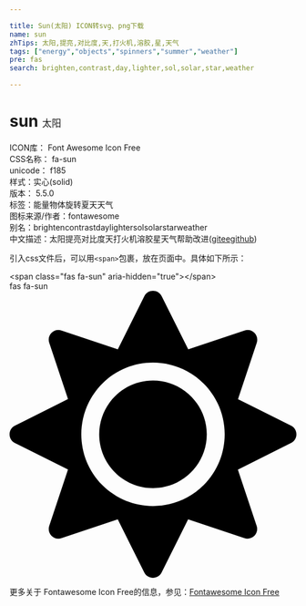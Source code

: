 ```yaml
---

title: Sun(太阳) ICON转svg、png下载
name: sun
zhTips: 太阳,提亮,对比度,天,打火机,溶胶,星,天气
tags: ["energy","objects","spinners","summer","weather"]
pre: fas
search: brighten,contrast,day,lighter,sol,solar,star,weather

---
```


# sun  <small style="font-size: 60%;font-weight: 100">太阳</small>


<div class="detail-page">
<p>
<span>
ICON库：
<span class="badge-secondary badge">Font Awesome Icon Free</span> 
</span>
<br/>
<span>
CSS名称：
<span class="badge-secondary badge">fa-sun</span> 
</span>
<br/>
<span>
unicode：
<span class="badge-secondary badge">f185</span> 
<copy-btn content='f185' btn-title=""></copy-btn>
<copy-btn :content='String.fromCodePoint(parseInt("f185", 16))' btn-title="复制U"></copy-btn>
</span><br/><span>样式：<span class="badge-light badge">实心(solid)</span></span>
<br/>
<span>
版本：
<span class="badge-secondary badge">5.5.0</span> 
</span><br/><span>标签：<span class="badge-light badge"><router-link to="/tags/energy.html">能量</router-link></span><span class="badge-light badge"><router-link to="/tags/objects.html">物体</router-link></span><span class="badge-light badge"><router-link to="/tags/spinners.html">旋转</router-link></span><span class="badge-light badge"><router-link to="/tags/summer.html">夏天</router-link></span><span class="badge-light badge"><router-link to="/tags/weather.html">天气</router-link></span></span>
<br/>
<span>图标来源/作者：<span class="badge-light badge">fontawesome</span></span> 
<br/>
<span>别名：<span class="badge-light badge">brighten</span><span class="badge-light badge">contrast</span><span class="badge-light badge">day</span><span class="badge-light badge">lighter</span><span class="badge-light badge">sol</span><span class="badge-light badge">solar</span><span class="badge-light badge">star</span><span class="badge-light badge">weather</span></span><br/><span class="zh-detail">中文描述：<span class="badge-primary badge">太阳</span><span class="badge-primary badge">提亮</span><span class="badge-primary badge">对比度</span><span class="badge-primary badge">天</span><span class="badge-primary badge">打火机</span><span class="badge-primary badge">溶胶</span><span class="badge-primary badge">星</span><span class="badge-primary badge">天气</span><span class="help-link"><span>帮助改进</span>(<a href="https://gitee.com/liuwave/icon-helper/edit/master/json/fontawesome/solid/sun.json" target="_blank" rel="noopener noreferrer">gitee</a><a href="https://github.com/liuwave/icon-helper/edit/master/json/fontawesome/solid/sun.json" target="_blank" rel="noopener noreferrer">github</a></span>)</span><br/>
</p>
</div>
<div class="alert alert-dark">
  <i class="fas fa-sun fa-xs"></i>
  <i class="fas fa-sun fa-sm"></i>
  <i class="fas fa-sun fa-lg"></i>
  <i class="fas fa-sun fa-2x"></i>
  <i class="fas fa-sun fa-3x"></i>
  <i class="fas fa-sun fa-5x"></i>
  <i class="fas fa-sun fa-7x"></i>
</div>
<div>
  <p>引入css文件后，可以用<code>&lt;span&gt;</code>包裹，放在页面中。具体如下所示：    
  </p>
  <div class="alert alert-primary" style="font-size: 14px">
    &lt;span class="fas fa-sun" aria-hidden="true"&gt;&lt;/span&gt;
    <copy-btn content='<span class="fas fa-sun" aria-hidden="true"></span>'></copy-btn>
  </div>
  <div class="alert alert-secondary">
    <i class="fas fa-sun"
    style="font-size: 24px"
    aria-hidden="true"></i> fas fa-sun
    <copy-btn content="fas fa-sun" btn-title="复制图标名称"></copy-btn>
  </div>
</div>
<div id="svg" class="svg-wrap">
<svg xmlns="http://www.w3.org/2000/svg" viewBox="0 0 512 512"><path d="M256 160c-52.9 0-96 43.1-96 96s43.1 96 96 96 96-43.1 96-96-43.1-96-96-96zm246.4 80.5l-94.7-47.3 33.5-100.4c4.5-13.6-8.4-26.5-21.9-21.9l-100.4 33.5-47.4-94.8c-6.4-12.8-24.6-12.8-31 0l-47.3 94.7L92.7 70.8c-13.6-4.5-26.5 8.4-21.9 21.9l33.5 100.4-94.7 47.4c-12.8 6.4-12.8 24.6 0 31l94.7 47.3-33.5 100.5c-4.5 13.6 8.4 26.5 21.9 21.9l100.4-33.5 47.3 94.7c6.4 12.8 24.6 12.8 31 0l47.3-94.7 100.4 33.5c13.6 4.5 26.5-8.4 21.9-21.9l-33.5-100.4 94.7-47.3c13-6.5 13-24.7.2-31.1zm-155.9 106c-49.9 49.9-131.1 49.9-181 0-49.9-49.9-49.9-131.1 0-181 49.9-49.9 131.1-49.9 181 0 49.9 49.9 49.9 131.1 0 181z"/></svg>
</div>
<detail full-name='fa-sun'></detail>
    
<div><p>更多关于  Fontawesome Icon Free的信息，参见：<a target="_blank" href="https://iconhelper.cn/fontawesome.html">Fontawesome Icon Free</a>
</p></div>
